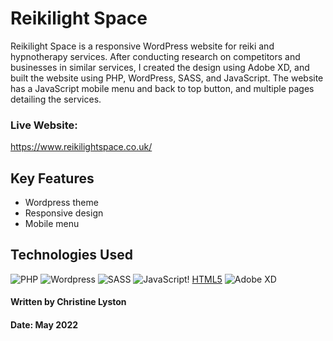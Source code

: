 # Reikilight Space

Reikilight Space is a responsive WordPress website for reiki and hypnotherapy services. After conducting 
research on competitors and businesses in similar services, I created the design using Adobe XD, and built the 
website using PHP, WordPress, SASS, and JavaScript. The website has a JavaScript mobile menu and back to top button, and multiple pages detailing the services. 

### Live Website:
https://www.reikilightspace.co.uk/

## Key Features

- Wordpress theme
- Responsive design
- Mobile menu

## Technologies Used

![PHP](https://img.shields.io/badge/-PHP-blueviolet) ![Wordpress](https://img.shields.io/badge/-WordPress-informational) ![SASS](https://img.shields.io/badge/-SASS-ff69b4) ![JavaScript](https://img.shields.io/badge/-JavaScript-orange)! [HTML5](https://img.shields.io/badge/-HTML5-orange) ![Adobe XD](https://img.shields.io/badge/-Adobe%20XD-blueviolet)

#### Written by Christine Lyston
#### Date: May 2022
